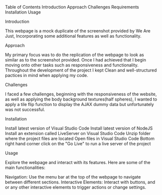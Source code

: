 
Table of Contents
Introduction
Approach
Challenges
Requirements
Installation
Usage


Introduction

This webpage is a mock duplicate of the screenshot provided by We Are Just, Incorporating some additional features as well as functionality.

Approach

My primary focus was to do the replication of the webpage to look as similar as to the screenshot provided. Once I had achieved that I begin moving onto other tasks such as responsiveness and functionality. Throughout the development of the project I kept Clean and well-structured pactices in mind when applying my code.

Challenges

I faced a few challenges, beginning with the responsiveness of the website, as well as applying the body background textures(half spheres), I wanted to apply a tile flip function to display the AJAX dummy data but unfortunately was not successful.

Installation

Install latest version of Visual Studio Code
Install latest version of NodeJS
Install an extension called LiveServer on Visual Studio Code
Unzip folder where the project files are located
Open files in Visual Studio Code
Bottom right hand corner click on the "Go Live" to run a live server of the project

Usage

Explore the webpage and interact with its features. Here are some of the main functionalities:

Navigation: Use the menu bar at the top of the webpage to navigate between different sections.
Interactive Elements: Interact with buttons, and or any other interactive elements to trigger actions or change settings.

